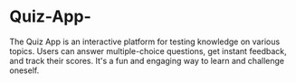 # Quiz-App-
The Quiz App is an interactive platform for testing knowledge on various topics. Users can answer multiple-choice questions, get instant feedback, and track their scores. It's a fun and engaging way to learn and challenge oneself.
